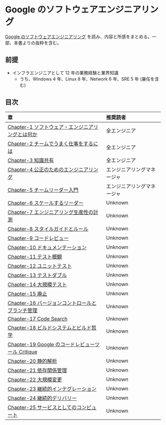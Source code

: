 # Google のソフトウェアエンジニアリング

[Google のソフトウェアエンジニアリング](https://www.oreilly.co.jp/books/9784873119656/) を読み、内容と所感をまとめる。一部、本書よりの抜粋を含む。

## 前提

- インフラエンジニアとして 12 年の業務経験と業界知識
  - うち、Windows 4 年、Linux 8 年、Network 6 年、SRE 5 年 (兼任を含む)

## 目次

| 章                                                                   | 推奨読者                   |
| :------------------------------------------------------------------- | :------------------------- |
| [Chapter-1 ソフトウェア・エンジニアリングとは何か](./Chapter-1.md)   | 全エンジニア               |
| [Chapter-2 チームでうまく仕事をするには](./Chapter-2.md)             | 全エンジニア               |
| [Chapter-3 知識共有](./Chapter-3.md)                                 | 全エンジニア               |
| [Chapter-4 公正のためのエンジニアリング](./Chapter-4.md)             | エンジニアリングマネージャ |
| [Chapter-5 チームリーダー入門](./Chapter-5.md)                       | エンジニアリングマネージャ |
| [Chapter-6 スケールするリーダー](./Chapter-6.md)                     | Unknown                    |
| [Chapter-7 エンジニアリング生産性の計測](./Chapter-7.md)             | Unknown                    |
| [Chapter-8 スタイルガイドとルール](./Chapter-8.md)                   | Unknown                    |
| [Chapter-9 コードレビュー](./Chapter-9.md)                           | Unknown                    |
| [Chapter-10 ドキュメンテーション](./Chapter-10.md)                   | Unknown                    |
| [Chapter-11 テスト概観](./Chapter-11.md)                             | Unknown                    |
| [Chapter-12 ユニットテスト](./Chapter-12.md)                         | Unknown                    |
| [Chapter-13 テストダブル](./Chapter-13.md)                           | Unknown                    |
| [Chapter-14 大規模テスト](./Chapter-14.md)                           | Unknown                    |
| [Chapter-15 廃止](./Chapter-15.md)                                   | Unknown                    |
| [Chapter-16 バージョンコントロールとブランチ管理](./Chapter-16.md)   | Unknown                    |
| [Chapter-17 Code Search](./Chapter-17.md)                            | Unknown                    |
| [Chapter-18 ビルドシステムとビルド哲学](./Chapter-18.md)             | Unknown                    |
| [Chapter-19 Google のコードレビューツール Critique](./Chapter-19.md) | Unknown                    |
| [Chapter-20 静的解析](./Chapter-20.md)                               | Unknown                    |
| [Chapter-21 依存関係管理](./Chapter-21.md)                           | Unknown                    |
| [Chapter-22 大規模変更](./Chapter-22.md)                             | Unknown                    |
| [Chapter-23 継続的インテグレーション](./Chapter-23.md)               | Unknown                    |
| [Chapter-24 継続的デリバリー](./Chapter-24.md)                       | Unknown                    |
| [Chapter-25 サービスとしてのコンピュート](./Chapter-25.md)           | Unknown                    |
